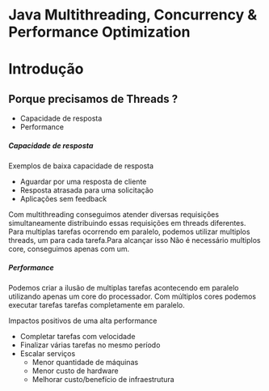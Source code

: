 # Java Multithreading, Concurrency & Performance Optimization

# Introdução
## Porque precisamos de Threads ?
- Capacidade de resposta
- Performance

##### **Capacidade de resposta**
Exemplos de baixa capacidade de resposta
- Aguardar por uma resposta de cliente
- Resposta atrasada para uma solicitação
- Aplicações sem feedback

Com multithreading conseguimos atender diversas requisições simultaneamente
distribuindo essas requisições em threads diferentes.
Para multiplas tarefas ocorrendo em paralelo, podemos utilizar multiplos threads, um
para cada tarefa.Para alcançar isso Não é necessário multiplos core, conseguimos apenas com um.

##### **Performance**
Podemos criar a ilusão de multiplas tarefas acontecendo em paralelo utilizando apenas um core do processador.
Com múltiplos cores podemos executar tarefas tarefas completamente em paralelo.

Impactos positivos de uma alta performance
- Completar tarefas com velocidade
- Finalizar várias tarefas no mesmo período
- Escalar serviços
  * Menor quantidade de máquinas
  * Menor custo de hardware
  * Melhorar custo/benefício de infraestrutura